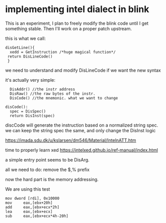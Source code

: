 
# implementing intel dialect in blink

This is an experiment, I plan to freely modify
the blink code until I get something stable.
Then I'll work on a proper patch upstream.


this is what we call:

    disGetLine(){
      xedd = GetInstruction /*huge magical function*/
     return DisLineCode()
     }


we need to understand and modify DisLineCode
if we want the new syntax

it's actually very simple:
```
  DisAddr() //the instr address
  DisRaw() //the raw bytes of the instr.
  DisCode() //the mnemonic. what we want to change
```

    disCode():
      spec = DisSpec()
      return DisInst(spec)

discCode will generate the instruction
based on a normalized string spec.
we can keep the string spec the same,
and only change the DisInst logic

https://imada.sdu.dk/u/kslarsen/dm546/Material/IntelnATT.htm


time to properly learn xed
https://intelxed.github.io/ref-manual/index.html




a simple entry point seems to be DisArg.


all we need to do:
remove the $,% prefix

now the hard part is
the memory addressing.

We are using this test

```
mov dword [rdi], 0x10000
mov     eax,[ebx+20h]
add     eax,[ebx+ecx*2h]
lea     eax,[ebx+ecx]
sub     eax,[ebx+ecx*4h-20h]
```

